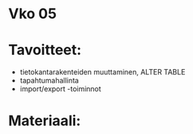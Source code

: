# Vko 05
# Tavoitteet:

- tietokantarakenteiden muuttaminen, ALTER TABLE
- tapahtumahallinta
- import/export -toiminnot


# Materiaali: 
<!-- 
- [ Luentokalvot ](Luentokalvot_05.pdf)
- [ Luentojen indekseihin liittyvien kysymysten vastauksia ](Luennot_vko5_kysymysten_vastauksia.pdf)
- [ Luentojen defragmentointiin liittyvä vastaus ](Luentojen_vko5n_vastaukset_defragmentointiin.pdf)
- [ Tehtävä 1:ssä tarvittava AdventureWorks tietokanta ](https://drive.google.com/file/d/1MYXUdgR0vz_YPBeHOA-oS0Uo-gPAFZe_/view?usp=drive_link)


# Tehtävät:   

- [Tehtävä 1: AdventureWorks tietokannan liittäminen SQL Serveriin ja sen statistiikka tietojen selvittäminen, attach](Tehtava_01.md)
- [Tehtävä 1: Vastaus](Tehtava_01_Vastaus.txt)
- [Tehtävä 2: Tietokannan indeksien fragmentoitusmisasteen selvittäminen](Tehtava_02.md)
- [Tehtävä 3: Tietokannan indeksien fragmentoitumisen poistaminen, reorganize, rebuild](Tehtava_03.md) -->
